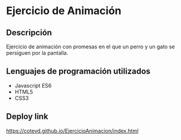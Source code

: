 # Ejercicio de Animación
## Descripción
Ejercicio de animación con promesas en el que un perro y un gato se persiguen por la pantalla.
## Lenguajes de programación utilizados
* Javascript ES6
* HTML5
* CSS3
## Deploy link
https://cotevd.github.io/EjercicioAnimacion/index.html
